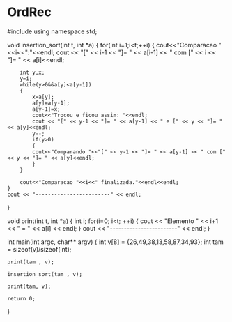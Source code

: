 # OrdRec
#include <iostream>
using namespace std;

void insertion_sort(int t, int *a)
{
	for(int i=1;i<t;++i)
	{
		cout<<"Comparacao "<<i<<":"<<endl;
		cout << "[" << i-1 << "]= " << a[i-1] << " com [" << i << "]= " << a[i]<<endl;
		
		int y,x;
		y=i;
		while(y>0&&a[y]<a[y-1])
		{
			x=a[y];
			a[y]=a[y-1];
			a[y-1]=x;
			cout<<"Trocou e ficou assim: "<<endl;
			cout << "[" << y-1 << "]= " << a[y-1] << " e [" << y << "]= " << a[y]<<endl;
			y--;
			if(y>0)
			{
			cout<<"Comparando "<<"[" << y-1 << "]= " << a[y-1] << " com [" << y << "]= " << a[y]<<endl;			
			}
		}
		
		cout<<"Comparacao "<<i<<" finalizada."<<endl<<endl;
	}
	cout << "------------------------" << endl;
}

void print(int t, int *a) {
	int i;
	for(i=0; i<t; ++i) {
		cout << "Elemento " << i+1 << " = " << a[i] << endl;
	}
	cout << "------------------------" << endl;
}

int main(int argc, char** argv)
{
	int v[8] = {26,49,38,13,58,87,34,93};
	int tam = sizeof(v)/sizeof(int);
	
	print(tam , v);
	
	insertion_sort(tam , v);
	
	print(tam, v);
	
	return 0;
}
